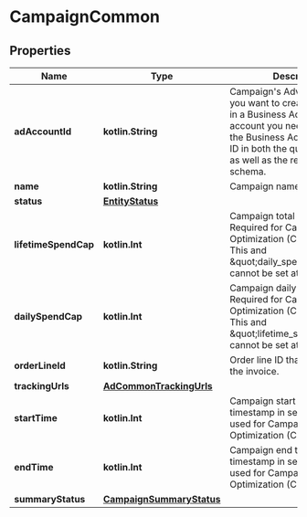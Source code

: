 
# CampaignCommon

## Properties
Name | Type | Description | Notes
------------ | ------------- | ------------- | -------------
**adAccountId** | **kotlin.String** | Campaign&#39;s Advertiser ID. If you want to create a campaign in a Business Account shared account you need to specify the Business Access advertiser ID in both the query path param as well as the request body schema. |  [optional]
**name** | **kotlin.String** | Campaign name. |  [optional]
**status** | [**EntityStatus**](EntityStatus.md) |  |  [optional]
**lifetimeSpendCap** | **kotlin.Int** | Campaign total spending cap. Required for Campaign Budget Optimization (CBO) campaigns. This and \&quot;daily_spend_cap\&quot; cannot be set at the same time. |  [optional]
**dailySpendCap** | **kotlin.Int** | Campaign daily spending cap. Required for Campaign Budget Optimization (CBO) campaigns. This and \&quot;lifetime_spend_cap\&quot; cannot be set at the same time. |  [optional]
**orderLineId** | **kotlin.String** | Order line ID that appears on the invoice. |  [optional]
**trackingUrls** | [**AdCommonTrackingUrls**](AdCommonTrackingUrls.md) |  |  [optional]
**startTime** | **kotlin.Int** | Campaign start time. Unix timestamp in seconds. Only used for Campaign Budget Optimization (CBO) campaigns. |  [optional]
**endTime** | **kotlin.Int** | Campaign end time. Unix timestamp in seconds. Only used for Campaign Budget Optimization (CBO) campaigns. |  [optional]
**summaryStatus** | [**CampaignSummaryStatus**](CampaignSummaryStatus.md) |  |  [optional]



